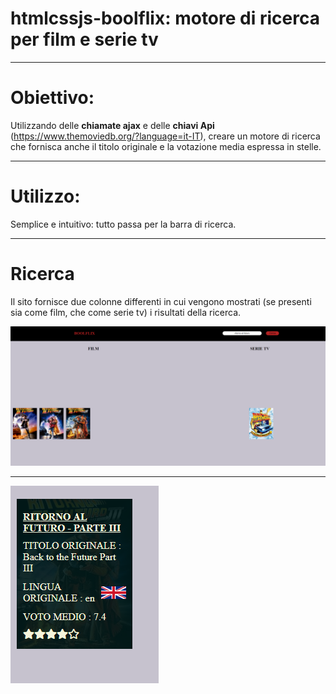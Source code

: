 # htmlcssjs-boolflix: motore di ricerca per film e serie tv
<hr>

# Obiettivo:
Utilizzando delle <b>chiamate ajax</b> e delle <b>chiavi Api</b> (https://www.themoviedb.org/?language=it-IT), creare un motore di ricerca che fornisca anche il titolo originale e la votazione media espressa in stelle.
<hr>

# Utilizzo:
Semplice e intuitivo: tutto passa per la barra di ricerca.
<hr>

# Ricerca
Il sito fornisce due colonne differenti in cui vengono mostrati (se presenti sia come film, che come serie tv) i risultati della ricerca.


![](scree.png)

<hr>

![](screenshot.PNG)

